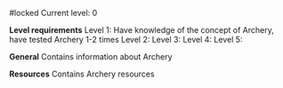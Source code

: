 #locked
Current level: 0

**Level requirements**
Level 1: Have knowledge of the concept of Archery, have tested Archery 1-2 times
Level 2:
Level 3:
Level 4:
Level 5:

**General**
Contains information about Archery


**Resources**
Contains Archery resources

